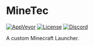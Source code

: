 # MineTec
[![AppVeyor](https://img.shields.io/appveyor/ci/github-windows/desktop/master.svg?style=flat-square&label=AppVeyor&logo=appveyor)](https://ci.appveyor.com/project/github-windows/desktop/branch/master)
[![License](https://img.shields.io/github/license/neolumia/minetec.svg?style=flat-square&label=License)](https://github.com/neolumia/minetec/blob/master/LICENSE)
[![Discord](https://img.shields.io/discord/351649834840752128.svg?style=flat-square&label=Discord&logo=discord&colorB=6e85cf)](https://discord.gg/sh3JqmJ)

A custom Minecraft Launcher.
